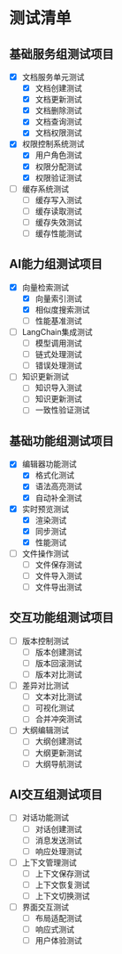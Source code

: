 # 测试清单

## 基础服务组测试项目
- [x] 文档服务单元测试
  - [x] 文档创建测试
  - [x] 文档更新测试
  - [x] 文档删除测试
  - [x] 文档查询测试
  - [x] 文档权限测试
- [x] 权限控制系统测试
  - [x] 用户角色测试
  - [x] 权限分配测试
  - [x] 权限验证测试
- [ ] 缓存系统测试
  - [ ] 缓存写入测试
  - [ ] 缓存读取测试
  - [ ] 缓存失效测试
  - [ ] 缓存性能测试

## AI能力组测试项目
- [x] 向量检索测试
  - [x] 向量索引测试
  - [x] 相似度搜索测试
  - [ ] 性能基准测试
- [ ] LangChain集成测试
  - [ ] 模型调用测试
  - [ ] 链式处理测试
  - [ ] 错误处理测试
- [ ] 知识更新测试
  - [ ] 知识导入测试
  - [ ] 知识更新测试
  - [ ] 一致性验证测试

## 基础功能组测试项目
- [x] 编辑器功能测试
  - [x] 格式化测试
  - [x] 语法高亮测试
  - [x] 自动补全测试
- [x] 实时预览测试
  - [x] 渲染测试
  - [x] 同步测试
  - [x] 性能测试
- [ ] 文件操作测试
  - [ ] 文件保存测试
  - [ ] 文件导入测试
  - [ ] 文件导出测试

## 交互功能组测试项目
- [ ] 版本控制测试
  - [ ] 版本创建测试
  - [ ] 版本回滚测试
  - [ ] 版本对比测试
- [ ] 差异对比测试
  - [ ] 文本对比测试
  - [ ] 可视化测试
  - [ ] 合并冲突测试
- [ ] 大纲编辑测试
  - [ ] 大纲创建测试
  - [ ] 大纲更新测试
  - [ ] 大纲导航测试

## AI交互组测试项目
- [ ] 对话功能测试
  - [ ] 对话创建测试
  - [ ] 消息发送测试
  - [ ] 响应处理测试
- [ ] 上下文管理测试
  - [ ] 上下文保存测试
  - [ ] 上下文恢复测试
  - [ ] 上下文切换测试
- [ ] 界面交互测试
  - [ ] 布局适配测试
  - [ ] 响应式测试
  - [ ] 用户体验测试 